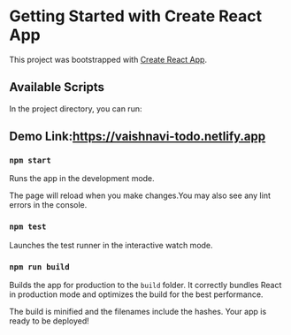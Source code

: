 # Getting Started with Create React App

This project was bootstrapped with [Create React App](https://github.com/facebook/create-react-app).

## Available Scripts

In the project directory, you can run: 

## Demo Link:https://vaishnavi-todo.netlify.app

### `npm start`

Runs the app in the development mode.

The page will reload when you make changes.You may also see any lint errors in the console.

### `npm test`

Launches the test runner in the interactive watch mode.

### `npm run build`

Builds the app for production to the `build` folder.
It correctly bundles React in production mode and optimizes the build for the best performance.

The build is minified and the filenames include the hashes.
Your app is ready to be deployed!

